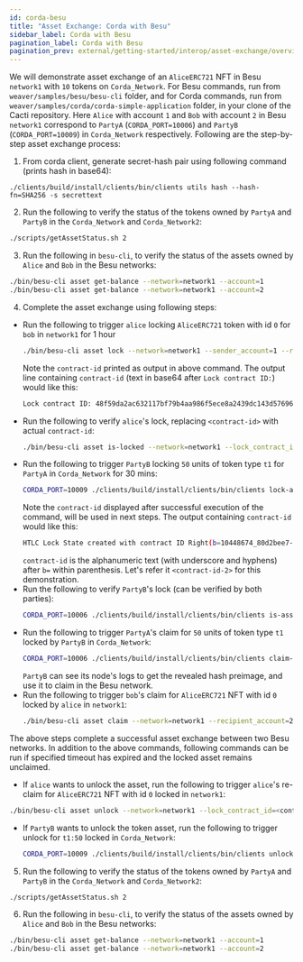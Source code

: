 ```yaml
---
id: corda-besu
title: "Asset Exchange: Corda with Besu"
sidebar_label: Corda with Besu
pagination_label: Corda with Besu
pagination_prev: external/getting-started/interop/asset-exchange/overview
---
```


We will demonstrate asset exchange of an `AliceERC721` NFT in Besu `network1` with `10` tokens on `Corda_Network`.
For Besu commands, run from `weaver/samples/besu/besu-cli` folder, and for Corda commands, run from `weaver/samples/corda/corda-simple-application` folder, in your clone of the Cacti repository. Here `Alice` with account `1` and `Bob` with account `2` in Besu `network1` correspond to `PartyA` (`CORDA_PORT=10006`) and `PartyB` (`CORDA_PORT=10009`) in `Corda_Network` respectively. Following are the step-by-step asset exchange process:

1. From corda client, generate secret-hash pair using following command (prints hash in base64):
  ```
  ./clients/build/install/clients/bin/clients utils hash --hash-fn=SHA256 -s secrettext
  ```
2. Run the following to verify the status of the tokens owned by `PartyA` and `PartyB` in the `Corda_Network` and `Corda_Network2`:
  ```bash
  ./scripts/getAssetStatus.sh 2
  ```
3. Run the following in `besu-cli`, to verify the status of the assets owned by `Alice` and `Bob` in the Besu networks:
  ```bash
  ./bin/besu-cli asset get-balance --network=network1 --account=1
  ./bin/besu-cli asset get-balance --network=network1 --account=2
  ```
4. Complete the asset exchange using following steps:
  - Run the following to trigger `alice` locking `AliceERC721` token with id `0` for `bob` in `network1` for 1 hour
    ```bash
    ./bin/besu-cli asset lock --network=network1 --sender_account=1 --recipient_account=2 --token_id=0 --asset_type=ERC721 --timeout=3600 --hash_base64=ivHErp1x4bJDKuRo6L5bApO/DdoyD/dG0mAZrzLZEIs=
    ```
    Note the `contract-id` printed as output in above command. The output line containing `contract-id` (text in base64 after `Lock contract ID:`) would like this:
    ```bash
    Lock contract ID: 48f59da2ac632117bf79b4aa986f5ece8a2439dc143d576965c17bc8275b0925
    ```
  - Run the following to verify `alice`'s lock, replacing `<contract-id>` with actual `contract-id`:
    ```bash
    ./bin/besu-cli asset is-locked --network=network1 --lock_contract_id=<contract-id>
    ```
  - Run the following to trigger `PartyB` locking `50` units of token type `t1` for `PartyA` in `Corda_Network` for 30 mins:
    ```bash
    CORDA_PORT=10009 ./clients/build/install/clients/bin/clients lock-asset --fungible --hashBase64=ivHErp1x4bJDKuRo6L5bApO/DdoyD/dG0mAZrzLZEIs= --timeout=1800 --recipient="O=PartyA,L=London,C=GB" --param=t1:50
    ```
    Note the `contract-id` displayed after successful execution of the command, will be used in next steps. The output containing `contract-id` would like this:
    ```bash
    HTLC Lock State created with contract ID Right(b=10448674_80d2bee7-5a5d-45df-b14e-60bac4ba1bf3).
    ```
    `contract-id` is the alphanumeric text (with underscore and hyphens) after `b=` within parenthesis. Let's refer it `<contract-id-2>` for this demonstration.
  - Run the following to verify `PartyB`'s lock (can be verified by both parties):
    ```bash
    CORDA_PORT=10006 ./clients/build/install/clients/bin/clients is-asset-locked --contract-id=<contract-id-2>
    ```
  - Run the following to trigger `PartyA`'s claim for `50` units of token type `t1` locked by `PartyB` in `Corda_Network`:
    ```bash
    CORDA_PORT=10006 ./clients/build/install/clients/bin/clients claim-asset --secret=secrettext --contract-id=<contract-id-2>
    ```
    `PartyB` can see its node's logs to get the revealed hash preimage, and use it to claim in the Besu network.
  - Run the following to trigger `bob`'s claim for `AliceERC721` NFT with id `0` locked by `alice` in `network1`:
    ```bash
    ./bin/besu-cli asset claim --network=network1 --recipient_account=2 --preimage=secrettext --token_id=0 --lock_contract_id=<contract-id>
    ```
   
  The above steps complete a successful asset exchange between two Besu networks. 
  In addition to the above commands, following commands can be run if specified timeout has expired and the locked asset remains unclaimed.
  - If `alice` wants to unlock the asset, run the following to trigger `alice`'s re-claim for `AliceERC721` NFT with id `0` locked in `network1`:
   ```bash
   ./bin/besu-cli asset unlock --network=network1 --lock_contract_id=<contract-id> --sender_account=1 --token_id=0
   ```
  - If `PartyB` wants to unlock the token asset, run the following to trigger unlock for `t1:50` locked in `Corda_Network`:
    ```bash
    CORDA_PORT=10009 ./clients/build/install/clients/bin/clients unlock-asset --contract-id=<contract-id>
    ```
5. Run the following to verify the status of the tokens owned by `PartyA` and `PartyB` in the `Corda_Network` and `Corda_Network2`:
  ```bash
  ./scripts/getAssetStatus.sh 2
  ```
6. Run the following in `besu-cli`, to verify the status of the assets owned by `Alice` and `Bob` in the Besu networks:
  ```bash
  ./bin/besu-cli asset get-balance --network=network1 --account=1
  ./bin/besu-cli asset get-balance --network=network1 --account=2
  ```
